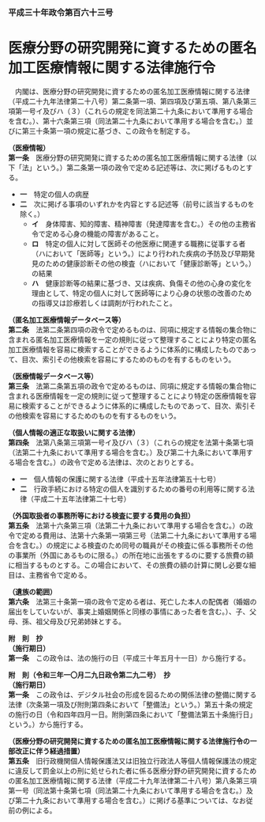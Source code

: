 ### 平成三十年政令第百六十三号  
# 医療分野の研究開発に資するための匿名加工医療情報に関する法律施行令  
　内閣は、医療分野の研究開発に資するための匿名加工医療情報に関する法律（平成二十九年法律第二十八号）第二条第一項、第四項及び第五項、第八条第三項第一号イ及びハ（３）（これらの規定を同法第二十九条において準用する場合を含む。）、第十六条第三項（同法第二十九条において準用する場合を含む。）並びに第三十条第一項の規定に基づき、この政令を制定する。  
  
**（医療情報）**  
**第一条**　医療分野の研究開発に資するための匿名加工医療情報に関する法律（以下「法」という。）第二条第一項の政令で定める記述等は、次に掲げるものとする。  
* **一**　特定の個人の病歴  
* **二**　次に掲げる事項のいずれかを内容とする記述等（前号に該当するものを除く。）  
	* **イ**　身体障害、知的障害、精神障害（発達障害を含む。）その他の主務省令で定める心身の機能の障害があること。  
	* **ロ**　特定の個人に対して医師その他医療に関連する職務に従事する者（ハにおいて「医師等」という。）により行われた疾病の予防及び早期発見のための健康診断その他の検査（ハにおいて「健康診断等」という。）の結果  
	* **ハ**　健康診断等の結果に基づき、又は疾病、負傷その他の心身の変化を理由として、特定の個人に対して医師等により心身の状態の改善のための指導又は診療若しくは調剤が行われたこと。  
  
**（匿名加工医療情報データベース等）**  
**第二条**　法第二条第四項の政令で定めるものは、同項に規定する情報の集合物に含まれる匿名加工医療情報を一定の規則に従って整理することにより特定の匿名加工医療情報を容易に検索することができるように体系的に構成したものであって、目次、索引その他検索を容易にするためのものを有するものをいう。  
  
**（医療情報データベース等）**  
**第三条**　法第二条第五項の政令で定めるものは、同項に規定する情報の集合物に含まれる医療情報を一定の規則に従って整理することにより特定の医療情報を容易に検索することができるように体系的に構成したものであって、目次、索引その他検索を容易にするためのものを有するものをいう。  
  
**（個人情報の適正な取扱いに関する法律）**  
**第四条**　法第八条第三項第一号イ及びハ（３）（これらの規定を法第十条第七項（法第二十九条において準用する場合を含む。）及び第二十九条において準用する場合を含む。）の政令で定める法律は、次のとおりとする。  
* **一**　個人情報の保護に関する法律（平成十五年法律第五十七号）  
* **二**　行政手続における特定の個人を識別するための番号の利用等に関する法律（平成二十五年法律第二十七号）  
  
**（外国取扱者の事務所等における検査に要する費用の負担）**  
**第五条**　法第十六条第三項（法第二十九条において準用する場合を含む。）の政令で定める費用は、法第十六条第一項第三号（法第二十九条において準用する場合を含む。）の規定による検査のため同号の職員がその検査に係る事務所その他の事業所（外国にあるものに限る。）の所在地に出張をするのに要する旅費の額に相当するものとする。この場合において、その旅費の額の計算に関し必要な細目は、主務省令で定める。  
  
**（遺族の範囲）**  
**第六条**　法第三十条第一項の政令で定める者は、死亡した本人の配偶者（婚姻の届出をしていないが、事実上婚姻関係と同様の事情にあった者を含む。）、子、父母、孫、祖父母及び兄弟姉妹とする。  
  
**附　則　抄**  
**（施行期日）**  
**第一条**　この政令は、法の施行の日（平成三十年五月十一日）から施行する。  
  
**附　則（令和三年一〇月二九日政令第二九二号）　抄**  
**（施行期日）**  
**第一条**　この政令は、デジタル社会の形成を図るための関係法律の整備に関する法律（次条第一項及び附則第四条において「整備法」という。）第五十条の規定の施行の日（令和四年四月一日。附則第四条において「整備法第五十条施行日」という。）から施行する。  
  
**（医療分野の研究開発に資するための匿名加工医療情報に関する法律施行令の一部改正に伴う経過措置）**  
**第五条**　旧行政機関個人情報保護法又は旧独立行政法人等個人情報保護法の規定に違反して罰金以上の刑に処せられた者に係る医療分野の研究開発に資するための匿名加工医療情報に関する法律（平成二十九年法律第二十八号）第八条第三項第一号（同法第十条第七項（同法第二十九条において準用する場合を含む。）及び第二十九条において準用する場合を含む。）に掲げる基準については、なお従前の例による。  
  
